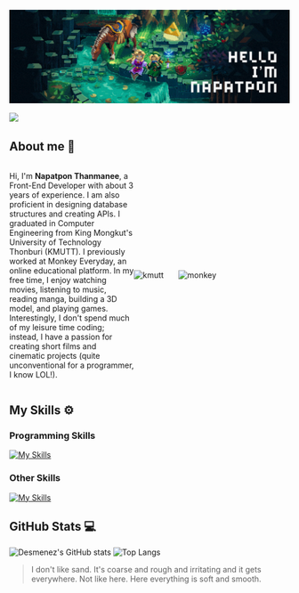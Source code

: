 ![Banner](https://github.com/Desmenez/Desmenez/blob/main/banner.gif)

![](https://komarev.com/ghpvc/?username=Desmenez&style=for-the-badge)

<div>
<h2>About me 👋</h2>

<div style="display: flex; align-items: center;">
  <div style="flex: 1;">
    <p>
      Hi, I'm <strong>Napatpon Thanmanee</strong>, a Front-End Developer with about 3 years of experience. I am also proficient in designing database structures and creating APIs. I graduated in Computer Engineering from King Mongkut's University of Technology Thonburi (KMUTT). I previously worked at Monkey Everyday, an online educational platform. In my free time, I enjoy watching movies, listening to music, reading manga, building a 3D model, and playing games. Interestingly, I don't spend much of my leisure time coding; instead, I have a passion for creating short films and cinematic projects (quite unconventional for a programmer, I know LOL!).
    </p>
  </div>
  <div style="display: flex;">
      <img src="https://qao.kmutt.ac.th/wp-content/uploads/2024/05/PuiKqn_N_400x400.jpg" alt="kmutt" width="80px">
      <img src="https://monkeyeveryday.com/shared/image/logo/monkeyeveryday.svg" alt="monkey" width="200px" >
  </div>
</div>
</div>

<h2>My Skills ⚙️</h2>
<h3>Programming Skills</h3>

[![My Skills](https://skillicons.dev/icons?i=js,html,css,bootstrap,cloudflare,docker,gcp,git,graphql,kubernetes,materialui,mongodb,nestjs,nextjs,nodejs,npm,pnpm,postgres,postman,prisma,py,react,redis,remix,sass,tailwind,terraform,ts,wordpress)](https://skillicons.dev)

<h3>Other Skills</h3>

[![My Skills](https://skillicons.dev/icons?i=ae,blender,figma,ps,pr)](https://skillicons.dev)

<h2>GitHub Stats 💻</h2>

![Desmenez's GitHub stats](https://github-readme-stats-rosy-tau-17.vercel.app/api?username=Desmenez&count_private=true&show_icons=true&theme=gotham)
![Top Langs](https://github-readme-stats.vercel.app/api/top-langs/?username=Desmenez&layout=compact)

> I don't like sand. It's coarse and rough and irritating and it gets everywhere. Not like here. Here everything is soft and smooth.
